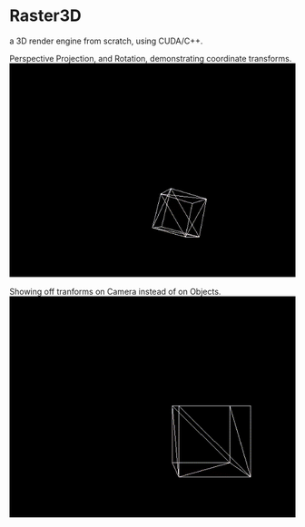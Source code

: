 # Raster3D
a 3D render engine from scratch, using CUDA/C++.

Perspective Projection, and Rotation, demonstrating coordinate transforms.
![](/perspective.gif)


Showing off tranforms on Camera instead of on Objects.
![](/camera.gif)
